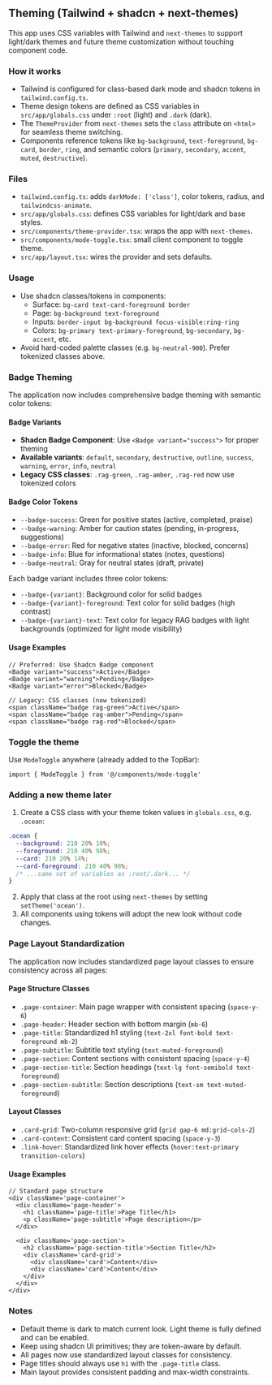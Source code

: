 ## Theming (Tailwind + shadcn + next-themes)

This app uses CSS variables with Tailwind and `next-themes` to support light/dark themes and future theme customization without touching component code.

### How it works

- Tailwind is configured for class-based dark mode and shadcn tokens in `tailwind.config.ts`.
- Theme design tokens are defined as CSS variables in `src/app/globals.css` under `:root` (light) and `.dark` (dark).
- The `ThemeProvider` from `next-themes` sets the `class` attribute on `<html>` for seamless theme switching.
- Components reference tokens like `bg-background`, `text-foreground`, `bg-card`, `border`, `ring`, and semantic colors (`primary`, `secondary`, `accent`, `muted`, `destructive`).

### Files

- `tailwind.config.ts`: adds `darkMode: ['class']`, color tokens, radius, and `tailwindcss-animate`.
- `src/app/globals.css`: defines CSS variables for light/dark and base styles.
- `src/components/theme-provider.tsx`: wraps the app with `next-themes`.
- `src/components/mode-toggle.tsx`: small client component to toggle theme.
- `src/app/layout.tsx`: wires the provider and sets defaults.

### Usage

- Use shadcn classes/tokens in components:
  - Surface: `bg-card text-card-foreground border`
  - Page: `bg-background text-foreground`
  - Inputs: `border-input bg-background focus-visible:ring-ring`
  - Colors: `bg-primary text-primary-foreground`, `bg-secondary`, `bg-accent`, etc.
- Avoid hard-coded palette classes (e.g. `bg-neutral-900`). Prefer tokenized classes above.

### Badge Theming

The application now includes comprehensive badge theming with semantic color tokens:

#### Badge Variants

- **Shadcn Badge Component**: Use `<Badge variant="success">` for proper theming
- **Available variants**: `default`, `secondary`, `destructive`, `outline`, `success`, `warning`, `error`, `info`, `neutral`
- **Legacy CSS classes**: `.rag-green`, `.rag-amber`, `.rag-red` now use tokenized colors

#### Badge Color Tokens

- `--badge-success`: Green for positive states (active, completed, praise)
- `--badge-warning`: Amber for caution states (pending, in-progress, suggestions)
- `--badge-error`: Red for negative states (inactive, blocked, concerns)
- `--badge-info`: Blue for informational states (notes, questions)
- `--badge-neutral`: Gray for neutral states (draft, private)

Each badge variant includes three color tokens:

- `--badge-{variant}`: Background color for solid badges
- `--badge-{variant}-foreground`: Text color for solid badges (high contrast)
- `--badge-{variant}-text`: Text color for legacy RAG badges with light backgrounds (optimized for light mode visibility)

#### Usage Examples

```tsx
// Preferred: Use Shadcn Badge component
<Badge variant="success">Active</Badge>
<Badge variant="warning">Pending</Badge>
<Badge variant="error">Blocked</Badge>

// Legacy: CSS classes (now tokenized)
<span className="badge rag-green">Active</span>
<span className="badge rag-amber">Pending</span>
<span className="badge rag-red">Blocked</span>
```

### Toggle the theme

Use `ModeToggle` anywhere (already added to the TopBar):

```tsx
import { ModeToggle } from '@/components/mode-toggle'
```

### Adding a new theme later

1. Create a CSS class with your theme token values in `globals.css`, e.g. `.ocean`:

```css
.ocean {
  --background: 210 20% 10%;
  --foreground: 210 40% 98%;
  --card: 210 20% 14%;
  --card-foreground: 210 40% 98%;
  /* ...same set of variables as :root/.dark... */
}
```

2. Apply that class at the root using `next-themes` by setting `setTheme('ocean')`.
3. All components using tokens will adopt the new look without code changes.

### Page Layout Standardization

The application now includes standardized page layout classes to ensure consistency across all pages:

#### Page Structure Classes

- `.page-container`: Main page wrapper with consistent spacing (`space-y-6`)
- `.page-header`: Header section with bottom margin (`mb-6`)
- `.page-title`: Standardized h1 styling (`text-2xl font-bold text-foreground mb-2`)
- `.page-subtitle`: Subtitle text styling (`text-muted-foreground`)
- `.page-section`: Content sections with consistent spacing (`space-y-4`)
- `.page-section-title`: Section headings (`text-lg font-semibold text-foreground`)
- `.page-section-subtitle`: Section descriptions (`text-sm text-muted-foreground`)

#### Layout Classes

- `.card-grid`: Two-column responsive grid (`grid gap-6 md:grid-cols-2`)
- `.card-content`: Consistent card content spacing (`space-y-3`)
- `.link-hover`: Standardized link hover effects (`hover:text-primary transition-colors`)

#### Usage Examples

```tsx
// Standard page structure
<div className='page-container'>
  <div className='page-header'>
    <h1 className='page-title'>Page Title</h1>
    <p className='page-subtitle'>Page description</p>
  </div>

  <div className='page-section'>
    <h2 className='page-section-title'>Section Title</h2>
    <div className='card-grid'>
      <div className='card'>Content</div>
      <div className='card'>Content</div>
    </div>
  </div>
</div>
```

### Notes

- Default theme is dark to match current look. Light theme is fully defined and can be enabled.
- Keep using shadcn UI primitives; they are token-aware by default.
- All pages now use standardized layout classes for consistency.
- Page titles should always use `h1` with the `.page-title` class.
- Main layout provides consistent padding and max-width constraints.
